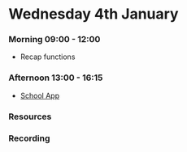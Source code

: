 # Wednesday 4th January

### Morning 09:00 - 12:00

- Recap functions 


### Afternoon 13:00 - 16:15

- [School App]()

### Resources



### Recording
